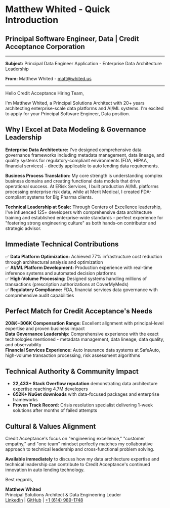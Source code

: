 # Matthew Whited - Quick Introduction  
## Principal Software Engineer, Data | Credit Acceptance Corporation

---

**Subject:** Principal Data Engineer Application - Enterprise Data Architecture Leadership

**From:** Matthew Whited - [matt@whited.us](mailto:matt@whited.us)

---

Hello Credit Acceptance Hiring Team,

I'm Matthew Whited, a Principal Solutions Architect with 20+ years architecting enterprise-scale data platforms and AI/ML systems. I'm excited to apply for your Principal Software Engineer, Data position.

## Why I Excel at Data Modeling & Governance Leadership

**Enterprise Data Architecture:** I've designed comprehensive data governance frameworks including metadata management, data lineage, and quality systems for regulatory-compliant environments (FDA, HIPAA, financial services) - directly applicable to auto lending data requirements.

**Business Process Translation:** My core strength is understanding complex business domains and creating functional data models that drive operational success. At ERisk Services, I built production AI/ML platforms processing enterprise risk data, while at Merit Medical, I created FDA-compliant systems for Big Pharma clients.

**Technical Leadership at Scale:** Through Centers of Excellence leadership, I've influenced 125+ developers with comprehensive data architecture training and established enterprise-wide standards - perfect experience for "fostering strong engineering culture" as both hands-on contributor and strategic advisor.

## Immediate Technical Contributions

✅ **Data Platform Optimization:** Achieved 77% infrastructure cost reduction through architectural analysis and optimization  
✅ **AI/ML Platform Development:** Production experience with real-time inference systems and automated decision platforms  
✅ **High-Volume Processing:** Designed systems handling millions of transactions (prescription authorizations at CoverMyMeds)  
✅ **Regulatory Compliance:** FDA, financial services data governance with comprehensive audit capabilities  

## Perfect Match for Credit Acceptance's Needs

**$208K-$306K Compensation Range:** Excellent alignment with principal-level expertise and proven business impact  
**Data Governance Leadership:** Comprehensive experience with the exact technologies mentioned - metadata management, data lineage, data quality, and observability  
**Financial Services Experience:** Auto insurance data systems at SafeAuto, high-volume transaction processing, risk assessment algorithms  

## Technical Authority & Community Impact
- **22,433+ Stack Overflow reputation** demonstrating data architecture expertise reaching 4.7M developers
- **652K+ NuGet downloads** with data-focused packages and enterprise frameworks
- **Proven Track Record:** Crisis resolution specialist delivering 1-week solutions after months of failed attempts

## Cultural & Values Alignment
Credit Acceptance's focus on "engineering excellence," "customer empathy," and "one team" mindset perfectly matches my collaborative approach to technical leadership and cross-functional problem solving.

**Available immediately** to discuss how my data architecture expertise and technical leadership can contribute to Credit Acceptance's continued innovation in auto lending technology.

Best regards,

**Matthew Whited**  
Principal Solutions Architect & Data Engineering Leader  
[LinkedIn](https://www.linkedin.com/in/mwwhited/) | [GitHub](https://github.com/mwwhited) | [+1 (614) 989-1748](tel:+16149891748)